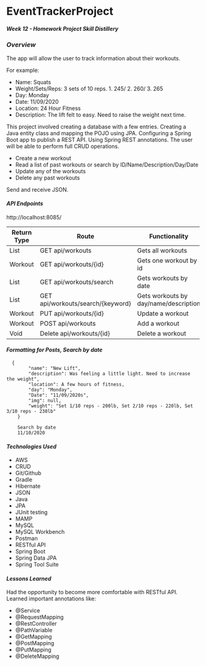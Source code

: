 # EventTrackerProject
##### Week 12 - Homework Project Skill Distillery

### *Overview*

The app will allow the user to track information about their workouts.

For example:
* Name:  Squats
* Weight/Sets/Reps:  3 sets of 10 reps. 1. 245/ 2. 260/ 3. 265
* Day:  Monday
* Date:  11/09/2020
* Location:  24 Hour Fitness
* Description:  The lift felt to easy. Need to raise the weight next time.


This project involved creating a database with a few entries.
Creating a Java entity class and mapping the POJO using JPA.
Configuring a Spring Boot app to publish a REST API.
Using Spring REST annotations.
The user will be able to perform full CRUD operations.
* Create a new workout
* Read a list of past workouts or search by ID/Name/Description/Day/Date
* Update any of the workouts
* Delete any past workouts

Send and receive JSON.

#### *API Endpoints*

http://localhost:8085/

| Return Type       | Route                                 | Functionality                           |
| ----------------- | ------------------------------------- | --------------------------------------- |
| List<Workout> 	  | GET api/workouts                    	| Gets all workouts                     	|
| Workout       	  | GET api/workouts/{id}            	    | Gets one workout by id                	|
| List<Workout> 	  | GET api/workouts/search             	| Gets workouts by date                 	|
| List<Workout> 	  | GET api/workouts/search/{keyword}   	| Gets workouts by day/name/description 	|
| Workout         	| PUT api/workouts/{id}               	| Update a workout                      	|
| Workout         	| POST api/workouts                   	| Add a workout                         	|
| Void            	| Delete api/workouts/{id}            	| Delete a workout                      	|

#### *Formatting for Posts, Search by date*

```
  {
        "name": "New Lift",
        "description": Was feeling a little light. Need to increase the weight",
        "location": A few hours of fitness,
        "day": "Monday",
        "Date": "11/09/2020s",
        "img": null,
        "weight": "Set 1/10 reps - 200lb, Set 2/10 reps - 220lb, Set 3/10 reps - 230lb"
    }

    Search by date
    11/10/2020
```

#### *Technologies Used*
* AWS
* CRUD
* Git/Github
* Gradle
* Hibernate
* JSON
* Java
* JPA
* JUnit testing
* MAMP
* MySQL
* MySQL Workbench
* Postman
* RESTful API
* Spring Boot
* Spring Data JPA
* Spring Tool Suite


#### *Lessons Learned*
Had the opportunity to become more comfortable with RESTful API.  
Learned important annotations like:
* @Service
* @RequestMapping
* @RestController
* @PathVariable
* @GetMapping
* @PostMapping
* @PutMapping
* @DeleteMapping
